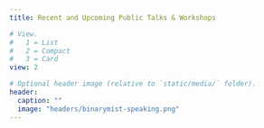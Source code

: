 ```yaml
---
title: Recent and Upcoming Public Talks & Workshops

# View.
#   1 = List
#   2 = Compact
#   3 = Card
view: 2

# Optional header image (relative to `static/media/` folder).
header:
  caption: ""
  image: "headers/binarymist-speaking.png"
---
```

